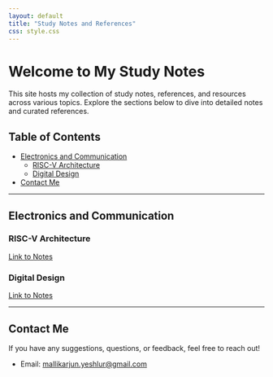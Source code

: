 ```yaml
---
layout: default
title: "Study Notes and References"
css: style.css
---
```


# Welcome to My Study Notes

This site hosts my collection of study notes, references, and resources across various topics. Explore the sections below to dive into detailed notes and curated references.

## Table of Contents

- [Electronics and Communication](#electronics-and-communication)
  - [RISC-V Architecture](notes/risc-v.md)
  - [Digital Design](notes/digital-design.md)
- [Contact Me](#contact-me)

---

## Electronics and Communication

### RISC-V Architecture
[Link to Notes](ECE26-github-pages/notes/risc-v.md)

### Digital Design
[Link to Notes](notes/risc-v.md)


---

## Contact Me

If you have any suggestions, questions, or feedback, feel free to reach out!

- Email: [mallikarjun.yeshlur@gmail.com](mailto:mallikarjun.yeshlur@gmail.com)
